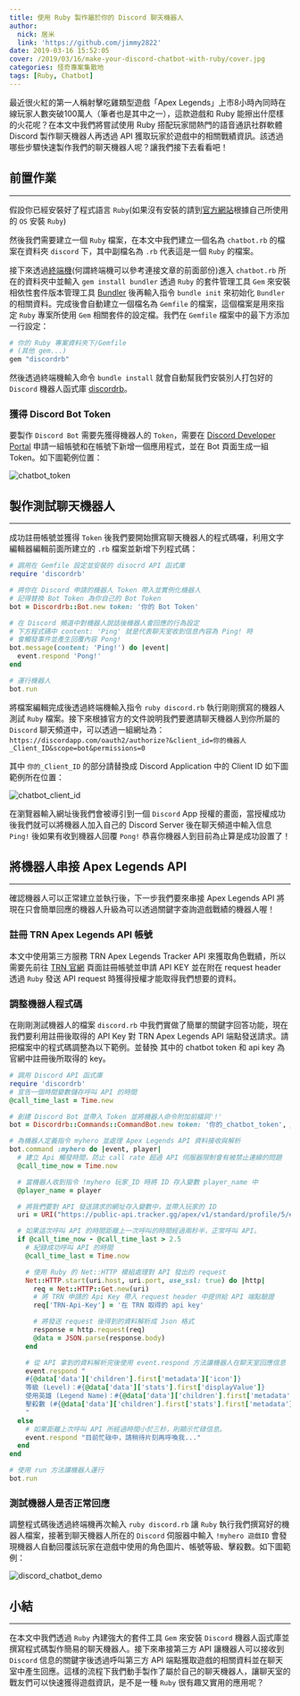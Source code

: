 ```yaml
---
title: 使用 Ruby 製作屬於你的 Discord 聊天機器人
author:
  nick: 居米
  link: 'https://github.com/jimmy2822'
date: 2019-03-16 15:52:05
cover: /2019/03/16/make-your-discord-chatbot-with-ruby/cover.jpg
categories: 怪奇專案集散地
tags: [Ruby, Chatbot]
---
```

最近很火紅的第一人稱射擊吃雞類型遊戲「Apex Legends」上市8小時內同時在線玩家人數突破100萬人（筆者也是其中之一），這款遊戲和 Ruby 能擦出什麼樣的火花呢？在本文中我們將嘗試使用 Ruby 搭配玩家間熱門的語音通訊社群軟體 Discord 製作聊天機器人再透過 API 獲取玩家於遊戲中的相關戰績資訊。該透過哪些步驟快速製作我們的聊天機器人呢？讓我們接下去看看吧！

## 前置作業
---
假設你已經安裝好了程式語言 `Ruby`(如果沒有安裝的請到[官方網站](https://www.ruby-lang.org/zh_tw/downloads/)根據自己所使用的 `OS` 安裝 `Ruby`)

然後我們需要建立一個 `Ruby` 檔案，在本文中我們建立一個名為  `chatbot.rb` 的檔案在資料夾 `discord` 下，其中副檔名為 `.rb` 代表這是一個 `Ruby` 的檔案。

接下來透過[終端機](https://gitbook.tw/chapters/command-line/command-line.html)(何謂終端機可以參考連接文章的前面部份)進入 `chatbot.rb` 所在的資料夾中並輸入 `gem install bundler` 透過 `Ruby` 的套件管理工具 `Gem` 來安裝相依性套件版本管理工具 [Bundler](https://bundler.io/) 後再輸入指令 `bundle init` 來初始化 `Bundler` 的相關資料。完成後會自動建立一個檔名為 `Gemfile` 的檔案，這個檔案是用來指定 `Ruby` 專案所使用 `Gem` 相關套件的設定檔。我們在 `Gemfile` 檔案中的最下方添加一行設定：

```ruby
# 你的 Ruby 專案資料夾下/Gemfile
# (其他 gem...)
gem "discordrb"
```

然後透過終端機輸入命令 `bundle install` 就會自動幫我們安裝別人打包好的 `Discord` 機器人函式庫 [discordrb](https://github.com/meew0/discordrb)。

### 獲得 Discord Bot Token

要製作 `Discord Bot` 需要先獲得機器人的 `Token`，需要在 [Discord Developer Portal](https://discordapp.com/developers/applications/) 申請一組帳號和在帳號下新增一個應用程式，並在 Bot 頁面生成一組 Token。如下圖範例位置：

![chatbot_token](https://imgur.com/UE6JRfo.png)

## 製作測試聊天機器人
---
成功註冊帳號並獲得 `Token` 後我們要開始撰寫聊天機器人的程式碼囉，利用文字編輯器編輯前面所建立的 `.rb` 檔案並新增下列程式碼：

``` ruby
# 調用在 Gemfile 設定並安裝的 disocrd API 函式庫
require 'discordrb'

# 將你在 Discord 申請的機器人 Token 帶入並實例化機器人
# 記得替換 Bot Token 為你自己的 Bot Token
bot = Discordrb::Bot.new token: '你的 Bot Token'

# 在 Discord 頻道中對機器人說話後機器人會回應的行為設定
# 下方程式碼中 content: 'Ping' 就是代表聊天室收到信息內容為 Ping! 時
# 會觸發事件並產生回覆內容 Pong!
bot.message(content: 'Ping!') do |event|
  event.respond 'Pong!'
end

# 運行機器人
bot.run
```

將檔案編輯完成後透過終端機輸入指令 ``ruby discord.rb`` 執行剛剛撰寫的機器人測試 `Ruby` 檔案。接下來根據官方的文件說明我們要邀請聊天機器人到你所屬的 `Discord` 聊天頻道中，可以透過一組網址為： ``https://discordapp.com/oauth2/authorize?&client_id=你的機器人_Client_ID&scope=bot&permissions=0``

其中 ``你的_Client_ID`` 的部分請替換成 Discord Application 中的 Client ID 如下圖範例所在位置：

![chatbot_client_id](https://imgur.com/1AEoD3q.png)

在瀏覽器輸入網址後我們會被導引到一個 `Discord` App 授權的畫面，當授權成功後我們就可以將機器人加入自己的 Discord Server 後在聊天頻道中輸入信息 ``Ping!`` 後如果有收到機器人回覆 ``Pong!`` 恭喜你機器人到目前為止算是成功設置了！

## 將機器人串接 Apex Legends API
---
確認機器人可以正常建立並執行後，下一步我們要來串接 Apex Legends API 將現在只會簡單回應的機器人升級為可以透過關鍵字查詢遊戲戰績的機器人喔！

### 註冊 TRN Apex Legends API 帳號
本文中使用第三方服務 TRN Apex Legends Tracker API 來獲取角色戰績，所以需要先前往 [TRN 官網](https://apex.tracker.gg/site-api) 頁面註冊帳號並申請 API KEY 並在附在 request header 透過 `Ruby` 發送 API request 時獲得授權才能取得我們想要的資料。

### 調整機器人程式碼
在剛剛測試機器人的檔案 ``discord.rb`` 中我們實做了簡單的關鍵字回答功能，現在我們要利用註冊後取得的 API Key 對 TRN Apex Legends API 端點發送請求。請把檔案中的程式碼調整為以下範例。並替換 其中的 chatbot token 和 api key 為官網中註冊後所取得的 key。

```ruby
# 調用 Discord API 函式庫
require 'discordrb'
# 宣告一個時間變數儲存呼叫 API 的時間
@call_time_last = Time.new

# 創建 Discord Bot 並帶入 Token 並將機器人命令附加前綴詞'!'
bot = Discordrb::Commands::CommandBot.new token: '你的_chatbot_token', prefix: '!'

# 為機器人定義指令 myhero 並處理 Apex Legends API 資料接收與解析
bot.command :myhero do |event, player|
  # 建立 Api 觸發時間，防止 call rate 超過 API 伺服器限制會有被禁止連線的問題
  @call_time_now = Time.now

  # 當機器人收到指令 !myhero 玩家_ID 時將 ID 存入變數 player_name 中
  @player_name = player

  # 將我們要對 API 發送請求的網址存入變數中，並帶入玩家的 ID
  uri = URI("https://public-api.tracker.gg/apex/v1/standard/profile/5/#{@player_name}")

  # 如果這次呼叫 API 的時間距離上一次呼叫的時間經過兩秒半，正常呼叫 API。
  if @call_time_now - @call_time_last > 2.5
    # 紀錄成功呼叫 API 的時間
    @call_time_last = Time.now

    # 使用 Ruby 的 Net::HTTP 模組處理對 API 發出的 request
    Net::HTTP.start(uri.host, uri.port, use_ssl: true) do |http|
      req = Net::HTTP::Get.new(uri)
      # 將 TRN 申請的 Api Key 帶入 request header 中提供給 API 端點驗證
      req['TRN-Api-Key'] = '在 TRN 取得的 api key'

      # 將發送 request 後得到的資料解析成 Json 格式
      response = http.request(req)
      @data = JSON.parse(response.body)
    end

    # 從 API 拿到的資料解析完後使用 event.respond 方法讓機器人在聊天室回應信息
    event.respond "
    #{@data['data']['children'].first['metadata']['icon']}
    等級 (Level)：#{@data['data']['stats'].first['displayValue']}
    使用英雄 (Legend Name)：#{@data['data']['children'].first['metadata']['legend_name']}
    擊殺數 (#{@data['data']['children'].first['stats'].first['metadata']['name']})：#{@data['data']['children'].first['stats'].first['displayValue']}
    "
  else
    # 如果距離上次呼叫 API 所經過時間小於三秒，則顯示忙碌信息。
    event.respond "目前忙碌中，請稍待片刻再呼喚我..."
  end
end

# 使用 run 方法讓機器人運行
bot.run
```

### 測試機器人是否正常回應
調整程式碼後透過終端機再次輸入 ``ruby discord.rb`` 讓 ``Ruby`` 執行我們撰寫好的機器人檔案，接著到聊天機器人所在的 ``Discord`` 伺服器中輸入 ``!myhero 遊戲ID`` 會發現機器人自動回覆該玩家在遊戲中使用的角色圖片、帳號等級、擊殺數。如下圖範例：

![discord_chatbot_demo](https://i.imgur.com/GTWGJkE.gif)

## 小結
---
在本文中我們透過 `Ruby` 內建強大的套件工具 `Gem` 來安裝 `Discord` 機器人函式庫並撰寫程式碼製作簡易的聊天機器人。接下來串接第三方 API 讓機器人可以接收到 `Discord` 信息的關鍵字後透過呼叫第三方 API 端點獲取遊戲的相關資料並在聊天室中產生回應。這樣的流程下我們動手製作了屬於自己的聊天機器人，讓聊天室的戰友們可以快速獲得遊戲資訊，是不是一種 `Ruby` 很有趣又實用的應用呢？
